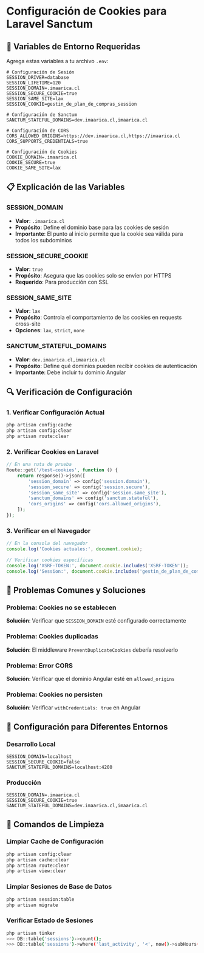 # Configuración de Cookies para Laravel Sanctum

## 🔧 Variables de Entorno Requeridas

Agrega estas variables a tu archivo `.env`:

```env
# Configuración de Sesión
SESSION_DRIVER=database
SESSION_LIFETIME=120
SESSION_DOMAIN=.imaarica.cl
SESSION_SECURE_COOKIE=true
SESSION_SAME_SITE=lax
SESSION_COOKIE=gestin_de_plan_de_compras_session

# Configuración de Sanctum
SANCTUM_STATEFUL_DOMAINS=dev.imaarica.cl,imaarica.cl

# Configuración de CORS
CORS_ALLOWED_ORIGINS=https://dev.imaarica.cl,https://imaarica.cl
CORS_SUPPORTS_CREDENTIALS=true

# Configuración de Cookies
COOKIE_DOMAIN=.imaarica.cl
COOKIE_SECURE=true
COOKIE_SAME_SITE=lax
```

## 📋 Explicación de las Variables

### SESSION_DOMAIN
- **Valor**: `.imaarica.cl`
- **Propósito**: Define el dominio base para las cookies de sesión
- **Importante**: El punto al inicio permite que la cookie sea válida para todos los subdominios

### SESSION_SECURE_COOKIE
- **Valor**: `true`
- **Propósito**: Asegura que las cookies solo se envíen por HTTPS
- **Requerido**: Para producción con SSL

### SESSION_SAME_SITE
- **Valor**: `lax`
- **Propósito**: Controla el comportamiento de las cookies en requests cross-site
- **Opciones**: `lax`, `strict`, `none`

### SANCTUM_STATEFUL_DOMAINS
- **Valor**: `dev.imaarica.cl,imaarica.cl`
- **Propósito**: Define qué dominios pueden recibir cookies de autenticación
- **Importante**: Debe incluir tu dominio Angular

## 🔍 Verificación de Configuración

### 1. Verificar Configuración Actual
```bash
php artisan config:cache
php artisan config:clear
php artisan route:clear
```

### 2. Verificar Cookies en Laravel
```php
// En una ruta de prueba
Route::get('/test-cookies', function () {
    return response()->json([
        'session_domain' => config('session.domain'),
        'session_secure' => config('session.secure'),
        'session_same_site' => config('session.same_site'),
        'sanctum_domains' => config('sanctum.stateful'),
        'cors_origins' => config('cors.allowed_origins'),
    ]);
});
```

### 3. Verificar en el Navegador
```javascript
// En la consola del navegador
console.log('Cookies actuales:', document.cookie);

// Verificar cookies específicas
console.log('XSRF-TOKEN:', document.cookie.includes('XSRF-TOKEN'));
console.log('Session:', document.cookie.includes('gestin_de_plan_de_compras_session'));
```

## 🚨 Problemas Comunes y Soluciones

### Problema: Cookies no se establecen
**Solución**: Verificar que `SESSION_DOMAIN` esté configurado correctamente

### Problema: Cookies duplicadas
**Solución**: El middleware `PreventDuplicateCookies` debería resolverlo

### Problema: Error CORS
**Solución**: Verificar que el dominio Angular esté en `allowed_origins`

### Problema: Cookies no persisten
**Solución**: Verificar `withCredentials: true` en Angular

## 📱 Configuración para Diferentes Entornos

### Desarrollo Local
```env
SESSION_DOMAIN=localhost
SESSION_SECURE_COOKIE=false
SANCTUM_STATEFUL_DOMAINS=localhost:4200
```

### Producción
```env
SESSION_DOMAIN=.imaarica.cl
SESSION_SECURE_COOKIE=true
SANCTUM_STATEFUL_DOMAINS=dev.imaarica.cl,imaarica.cl
```

## 🔧 Comandos de Limpieza

### Limpiar Cache de Configuración
```bash
php artisan config:clear
php artisan cache:clear
php artisan route:clear
php artisan view:clear
```

### Limpiar Sesiones de Base de Datos
```bash
php artisan session:table
php artisan migrate
```

### Verificar Estado de Sesiones
```bash
php artisan tinker
>>> DB::table('sessions')->count();
>>> DB::table('sessions')->where('last_activity', '<', now()->subHours(1))->delete();
``` 